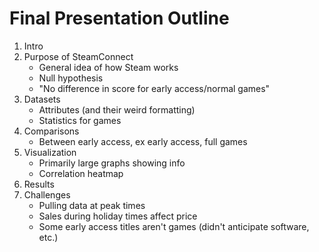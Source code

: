 # Final Presentation Outline
1. Intro
2. Purpose of SteamConnect
    * General idea of how Steam works
    * Null hypothesis
    * "No difference in score for early access/normal games"
3. Datasets 
    * Attributes (and their weird formatting)
    * Statistics for games
4. Comparisons
    * Between early access, ex early access, full games
5. Visualization
    * Primarily large graphs showing info
    * Correlation heatmap
6. Results
7. Challenges
    * Pulling data at peak times
    * Sales during holiday times affect price
    * Some early access titles aren't games (didn't anticipate software, etc.)
